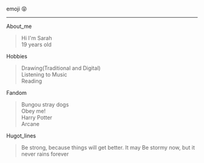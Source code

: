 emoji :stuck_out_tongue_closed_eyes:

***

About_me
>Hi I'm Sarah<br/>
>19 years old

Hobbies
>Drawing(Traditional and Digital) <br/>
>Listening to Music<br/>
>Reading

Fandom
>Bungou stray dogs<br/>
>Obey me! <br/>
>Harry Potter<br/>
>Arcane

Hugot_lines
>Be strong, because things will get better. It may
Be stormy now, but it never rains forever
